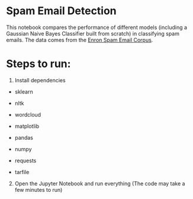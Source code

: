 # Spam Email Detection
This notebook compares the performance of different models (including a Gaussian Naive Bayes Classifier built from scratch) in classifying spam emails.  The data comes from the [Enron Spam Email Corpus](http://nlp.cs.aueb.gr/software_and_datasets/Enron-Spam/index.html).

# Steps to run:

1. Install dependencies

* sklearn

* nltk

* wordcloud

* matplotlib

* pandas

* numpy

* requests

* tarfile

2.  Open the Jupyter Notebook and run everything (The code may take a few minutes to run)

